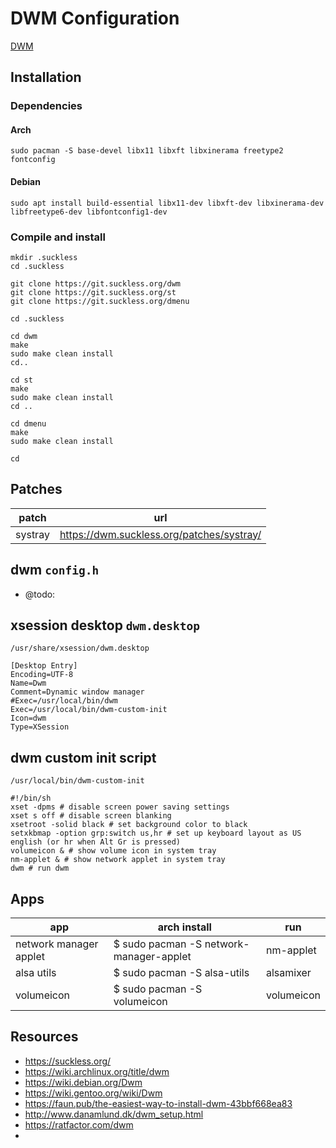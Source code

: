 # DWM Configuration  
 
[DWM](https://suckless.org/)
  
  
## Installation

### Dependencies

#### Arch
```
sudo pacman -S base-devel libx11 libxft libxinerama freetype2 fontconfig
```

#### Debian
```
sudo apt install build-essential libx11-dev libxft-dev libxinerama-dev libfreetype6-dev libfontconfig1-dev
```

### Compile and install
```
mkdir .suckless
cd .suckless

git clone https://git.suckless.org/dwm
git clone https://git.suckless.org/st
git clone https://git.suckless.org/dmenu

cd .suckless

cd dwm
make
sudo make clean install
cd..

cd st
make
sudo make clean install
cd ..

cd dmenu
make
sudo make clean install

cd
```
  
## Patches  
  
| patch | url  |
|--|--|
| systray | https://dwm.suckless.org/patches/systray/ |

 
 ## dwm `config.h` 

- @todo:  
  
 ## xsession desktop `dwm.desktop`
 
 `/usr/share/xsession/dwm.desktop`
 
 ```
 [Desktop Entry]  
Encoding=UTF-8  
Name=Dwm  
Comment=Dynamic window manager  
#Exec=/usr/local/bin/dwm
Exec=/usr/local/bin/dwm-custom-init
Icon=dwm  
Type=XSession
 ```

## dwm custom init script
  
  `/usr/local/bin/dwm-custom-init`
  ```
  #!/bin/sh
  xset -dpms # disable screen power saving settings
  xset s off # disable screen blanking
  xsetroot -solid black # set background color to black
  setxkbmap -option grp:switch us,hr # set up keyboard layout as US english (or hr when Alt Gr is pressed)
  volumeicon & # show volume icon in system tray
  nm-applet & # show network applet in system tray
  dwm # run dwm
 ```

## Apps  

| app | arch install | run
|--|--|--|
| network manager applet | $ sudo pacman -S network-manager-applet   | nm-applet
| alsa utils | $ sudo pacman -S alsa-utils    | alsamixer
| volumeicon | $ sudo pacman -S volumeicon    | volumeicon



## Resources
- https://suckless.org/
- https://wiki.archlinux.org/title/dwm
- https://wiki.debian.org/Dwm
- https://wiki.gentoo.org/wiki/Dwm
- https://faun.pub/the-easiest-way-to-install-dwm-43bbf668ea83
- http://www.danamlund.dk/dwm_setup.html
- https://ratfactor.com/dwm
- 
